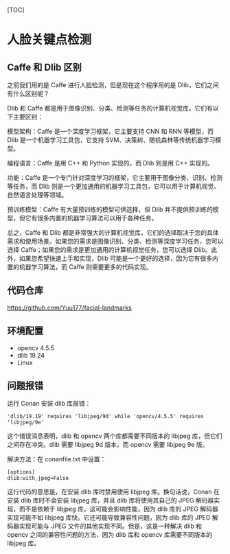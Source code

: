 [TOC]

# 人脸关键点检测

## Caffe 和 Dlib 区别

之前我们用的是 Caffe 进行人脸检测，但是现在这个程序用的是 Dlib，它们之间有什么区别呢？

Dlib 和 Caffe 都是用于图像识别、分类、检测等任务的计算机视觉库。它们有以下主要区别：

模型架构：Caffe 是一个深度学习框架，它主要支持 CNN 和 RNN 等模型，而 Dlib 是一个机器学习工具包，它支持 SVM、决策树、随机森林等传统机器学习模型。

编程语言：Caffe 是用 C++ 和 Python 实现的，而 Dlib 则是用 C++ 实现的。

功能：Caffe 是一个专门针对深度学习的框架，它主要用于图像分类、识别、检测等任务，而 Dlib 则是一个更加通用的机器学习工具包，它可以用于计算机视觉、自然语言处理等领域。

预训练模型：Caffe 有大量预训练的模型可供选择，但 Dlib 并不提供预训练的模型，但它有很多内置的机器学习算法可以用于各种任务。

总之，Caffe 和 Dlib 都是非常强大的计算机视觉库，它们的选择取决于您的具体需求和使用场景。如果您的需求是图像识别、分类、检测等深度学习任务，您可以选择 Caffe；如果您的需求是更加通用的计算机视觉任务，您可以选择 Dlib。此外，如果您希望快速上手和实现，Dlib 可能是一个更好的选择，因为它有很多内置的机器学习算法，而 Caffe 则需要更多的代码实现。

## 代码仓库

https://github.com/Yuu177/facial-landmarks

## 环境配置

- opencv 4.5.5
- dlib 19.24
- Linux

## 问题报错

运行 Conan 安装 dlib 库报错：

```
'dlib/19.19' requires 'libjpeg/9d' while 'opencv/4.5.5' requires 'libjpeg/9e'
```

这个错误消息表明，dlib 和 opencv 两个库都需要不同版本的 libjpeg 库，但它们之间存在冲突。dlib 需要 libjpeg 9d 版本，而 opencv 需要 libjpeg 9e 版。

解决方法：在 conanfile.txt 中设置：

```
[options]
dlib:with_jpeg=False
```

这行代码的意思是，在安装 dlib 库时禁用使用 libjpeg 库。换句话说，Conan 在安装 dlib 库时不会安装 libjpeg 库，并且 dlib 库将使用其自己的 JPEG 解码器实现，而不是依赖于 libjpeg 库。这可能会影响性能，因为 dlib 库的 JPEG 解码器实现可能不如 libjpeg 库快。它还可能导致兼容性问题，因为 dlib 库的 JPEG 解码器实现可能与 JPEG 文件的其他实现不同。但是，这是一种解决 dlib 和 opencv 之间的兼容性问题的方法，因为 dlib 库和 opencv 库需要不同版本的 libjpeg 库。